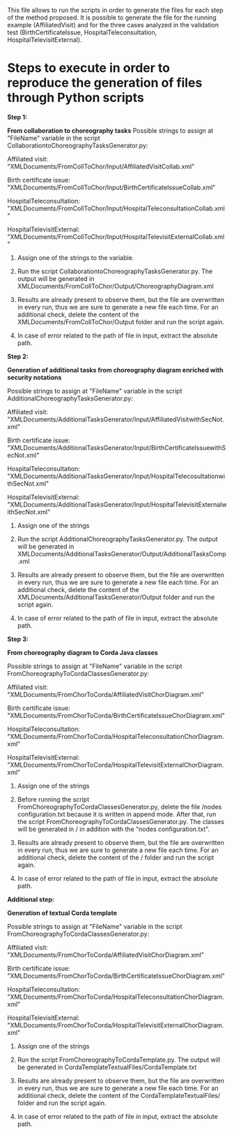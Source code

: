 This file allows to run the scripts in order to generate the files for each step of the method proposed.
It is possible to generate the file for the running example (AffiliatedVisit) and for the three cases analyzed in the validation test (BirthCertificateIssue, HospitalTeleconsultation, HospitalTelevisitExternal). 

# Steps to execute in order to reproduce the generation of files through Python scripts


**Step 1:**

**From collaboration to choreography tasks**
Possible strings to assign at "FileName" variable in the script CollaborationtoChoreographyTasksGenerator.py:

  Affiliated visit: "XMLDocuments/FromCollToChor/Input/AffiliatedVisitCollab.xml"
  
  Birth certificate issue: "XMLDocuments/FromCollToChor/Input/BirthCertificateIssueCollab.xml"
  
  HospitalTeleconsultation: "XMLDocuments/FromCollToChor/Input/HospitalTeleconsultationCollab.xml"
  
  HospitalTelevisitExternal: "XMLDocuments/FromCollToChor/Input/HospitalTelevisitExternalCollab.xml"

1. Assign one of the strings to the variable.

2. Run the script CollaborationtoChoreographyTasksGenerator.py. The output will be generated in 
   XMLDocuments/FromCollToChor/Output/<NameOfExample>ChoreographyDiagram.xml

3. Results are already present to observe them, but the file are overwritten in every run, thus we are sure to generate a new file each 
   time. For an additional check, delete the content of the XMLDocuments/FromCollToChor/Output folder and run the script again.
  
4. In case of error related to the path of file in input, extract the absolute path.
    

**Step 2:**

**Generation of additional tasks from choreography diagram enriched with security notations**

Possible strings to assign at "FileName" variable in the script AdditionalChoreographyTasksGenerator.py:

  Affiliated visit: "XMLDocuments/AdditionalTasksGenerator/Input/AffiliatedVisitwithSecNot.xml"
  
  Birth certificate issue: "XMLDocuments/AdditionalTasksGenerator/Input/BirthCertificateIssuewithSecNot.xml"
  
  HospitalTeleconsultation: "XMLDocuments/AdditionalTasksGenerator/Input/HospitalTelecosultationwithSecNot.xml"
  
  HospitalTelevisitExternal: "XMLDocuments/AdditionalTasksGenerator/Input/HospitalTelevisitExternalwithSecNot.xml"

1. Assign one of the strings

2. Run the script AdditionalChoreographyTasksGenerator.py. The output will be generated in 
   XMLDocuments/AdditionalTasksGenerator/Output/<NameOfExample>AdditionalTasksComp.xml

3. Results are already present to observe them, but the file are overwritten in every run, thus we are sure to generate a new file each 
   time. For an additional check, delete the content of the XMLDocuments/AdditionalTasksGenerator/Output folder and run the script again.
  
4. In case of error related to the path of file in input, extract the absolute path.


**Step 3:**

**From choreography diagram to Corda Java classes**

Possible strings to assign at "FileName" variable in the script FromChoreographyToCordaClassesGenerator.py:

  Affiliated visit: "XMLDocuments/FromChorToCorda/AffiliatedVisitChorDiagram.xml"
  
  Birth certificate issue: "XMLDocuments/FromChorToCorda/BirthCertificateIssueChorDiagram.xml"
  
  HospitalTeleconsultation: "XMLDocuments/FromChorToCorda/HospitalTeleconsultationChorDiagram.xml"
  
  HospitalTelevisitExternal: "XMLDocuments/FromChorToCorda/HospitalTelevisitExternalChorDiagram.xml"

1. Assign one of the strings
 
2. Before running the script FromChoreographyToCordaClassesGenerator.py, delete the file <NameOfExample>/nodes configuration.txt because 
   it is written in append mode. After that, run the script FromChoreographyToCordaClassesGenerator.py. The classes will be generated in 
   <NameOfExample>/ in addition with the "nodes configuration.txt". 

3. Results are already present to observe them, but the file are overwritten in every run, thus we are sure to generate a new file each 
   time. For an additional check, delete the content of the <NameOfExample>/ folder and run the script again.
  
4. In case of error related to the path of file in input, extract the absolute path.



**Additional step:**

**Generation of textual Corda template**

Possible strings to assign at "FileName" variable in the script FromChoreographyToCordaClassesGenerator.py:

  Affiliated visit: "XMLDocuments/FromChorToCorda/AffiliatedVisitChorDiagram.xml"
  
  Birth certificate issue: "XMLDocuments/FromChorToCorda/BirthCertificateIssueChorDiagram.xml"
  
  HospitalTeleconsultation: "XMLDocuments/FromChorToCorda/HospitalTeleconsultationChorDiagram.xml"
  
  HospitalTelevisitExternal: "XMLDocuments/FromChorToCorda/HospitalTelevisitExternalChorDiagram.xml"

1. Assign one of the strings

2. Run the script FromChoreographyToCordaTemplate.py. The output will be generated in 
   CordaTemplateTextualFiles/<NameOfExample>CordaTemplate.txt

3. Results are already present to observe them, but the file are overwritten in every run, thus we are sure to generate a new file each 
   time. For an additional check, delete the content of the CordaTemplateTextualFiles/ folder and run the script again.
  
4. In case of error related to the path of file in input, extract the absolute path.


